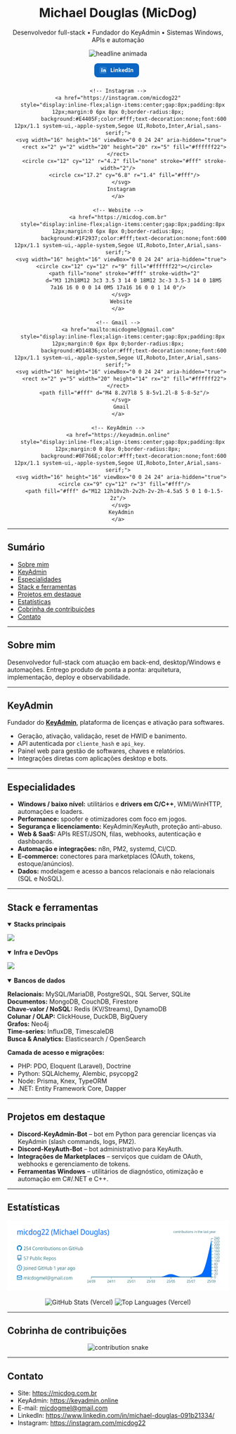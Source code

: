 <!-- HEADER -->
<div align="center">
  <h1>Michael Douglas (MicDog)</h1>
  <p>Desenvolvedor full-stack • Fundador do KeyAdmin • Sistemas Windows, APIs e automação</p>

  <!-- typing animation -->
  <picture>
    <source srcset="https://readme-typing-svg.demolab.com?font=Inter&size=18&duration=4000&pause=900&center=true&vCenter=true&width=780&lines=Full-stack+focado+em+produtos%2C+APIs+e+automa%C3%A7%C3%A3o;Drivers+em+C%2FC%2B%2B%2C+spoofer+e+otimizadores+para+Windows;SaaS+com+Python%2FFastAPI+e+PHP%2FLaravel;Integra%C3%A7%C3%B5es+com+marketplaces%2C+n8n+e+servi%C3%A7os+web" />
    <img alt="headline animada"
         src="https://readme-typing-svg.demolab.com?font=Inter&size=18&duration=4000&pause=900&center=true&vCenter=true&width=780&lines=Full-stack+focado+em+produtos%2C+APIs+e+automa%C3%A7%C3%A3o" />
  </picture>

  <!-- BOTÕES SOCIAIS (HTML + SVG inline, sem shields, sem sublinhado) -->
  <div style="margin-top:14px;">
    <!-- LinkedIn (SVG inline para não ser bloqueado) -->
    <a href="https://www.linkedin.com/in/michael-douglas-091b21334/"
       style="display:inline-flex;align-items:center;gap:8px;padding:8px 12px;margin:0 6px 8px 0;border-radius:8px;
              background:#0A66C2;color:#fff;text-decoration:none;font:600 12px/1.1 system-ui,-apple-system,Segoe UI,Roboto,Inter,Arial,sans-serif;">
      <svg width="16" height="16" viewBox="0 0 24 24" aria-hidden="true">
        <rect width="24" height="24" rx="4" fill="#ffffff22"></rect>
        <path fill="#fff" d="M6.5 9h3v9h-3V9zm1.5-4c.97 0 1.75.78 1.75 1.75S8.97 8.5 8 8.5 6.25 7.72 6.25 6.75 6.53 5 8 5zM12 9h2.86v1.24h.04c.4-.76 1.38-1.56 2.84-1.56 3.03 0 3.59 1.99 3.59 4.58V18h-3v-3.7c0-.88-.02-2.02-1.23-2.02-1.24 0-1.43.96-1.43 1.95V18h-3V9z"/>
      </svg>
      LinkedIn
    </a>

    <!-- Instagram -->
    <a href="https://instagram.com/micdog22"
       style="display:inline-flex;align-items:center;gap:8px;padding:8px 12px;margin:0 6px 8px 0;border-radius:8px;
              background:#E4405F;color:#fff;text-decoration:none;font:600 12px/1.1 system-ui,-apple-system,Segoe UI,Roboto,Inter,Arial,sans-serif;">
      <svg width="16" height="16" viewBox="0 0 24 24" aria-hidden="true">
        <rect x="2" y="2" width="20" height="20" rx="5" fill="#ffffff22"></rect>
        <circle cx="12" cy="12" r="4.2" fill="none" stroke="#fff" stroke-width="2"/>
        <circle cx="17.2" cy="6.8" r="1.4" fill="#fff"/>
      </svg>
      Instagram
    </a>

    <!-- Website -->
    <a href="https://micdog.com.br"
       style="display:inline-flex;align-items:center;gap:8px;padding:8px 12px;margin:0 6px 8px 0;border-radius:8px;
              background:#1F2937;color:#fff;text-decoration:none;font:600 12px/1.1 system-ui,-apple-system,Segoe UI,Roboto,Inter,Arial,sans-serif;">
      <svg width="16" height="16" viewBox="0 0 24 24" aria-hidden="true">
        <circle cx="12" cy="12" r="9" fill="#ffffff22"></circle>
        <path fill="none" stroke="#fff" stroke-width="2"
              d="M3 12h18M12 3c3 3.5 3 14 0 18M12 3c-3 3.5-3 14 0 18M5 7a16 16 0 0 0 14 0M5 17a16 16 0 0 1 14 0"/>
      </svg>
      Website
    </a>

    <!-- Gmail -->
    <a href="mailto:micdogmel@gmail.com"
       style="display:inline-flex;align-items:center;gap:8px;padding:8px 12px;margin:0 6px 8px 0;border-radius:8px;
              background:#D14836;color:#fff;text-decoration:none;font:600 12px/1.1 system-ui,-apple-system,Segoe UI,Roboto,Inter,Arial,sans-serif;">
      <svg width="16" height="16" viewBox="0 0 24 24" aria-hidden="true">
        <rect x="2" y="5" width="20" height="14" rx="2" fill="#ffffff22"></rect>
        <path fill="#fff" d="M4 8.2V7l8 5 8-5v1.2l-8 5-8-5z"/>
      </svg>
      Gmail
    </a>

    <!-- KeyAdmin -->
    <a href="https://keyadmin.online"
       style="display:inline-flex;align-items:center;gap:8px;padding:8px 12px;margin:0 0 8px 0;border-radius:8px;
              background:#0F766E;color:#fff;text-decoration:none;font:600 12px/1.1 system-ui,-apple-system,Segoe UI,Roboto,Inter,Arial,sans-serif;">
      <svg width="16" height="16" viewBox="0 0 24 24" aria-hidden="true">
        <circle cx="9" cy="12" r="3" fill="#fff"/>
        <path fill="#fff" d="M12 12h10v2h-2v2h-2v-2h-4.5a5 5 0 1 0-1.5-2z"/>
      </svg>
      KeyAdmin
    </a>
  </div>
</div>

---

## Sumário
- [Sobre mim](#sobre-mim)
- [KeyAdmin](#keyadmin)
- [Especialidades](#especialidades)
- [Stack e ferramentas](#stack-e-ferramentas)
- [Projetos em destaque](#projetos-em-destaque)
- [Estatísticas](#estatísticas)
- [Cobrinha de contribuições](#cobrinha-de-contribuições)
- [Contato](#contato)

---

## Sobre mim
Desenvolvedor full-stack com atuação em back-end, desktop/Windows e automações. Entrego produto de ponta a ponta: arquitetura, implementação, deploy e observabilidade.

---

## KeyAdmin
Fundador do **[KeyAdmin](https://keyadmin.online)**, plataforma de licenças e ativação para softwares.
- Geração, ativação, validação, reset de HWID e banimento.
- API autenticada por `cliente_hash` e `api_key`.
- Painel web para gestão de softwares, chaves e relatórios.
- Integrações diretas com aplicações desktop e bots.

---

## Especialidades
- **Windows / baixo nível:** utilitários e **drivers em C/C++**, WMI/WinHTTP, automações e loaders.
- **Performance:** spoofer e otimizadores com foco em jogos.
- **Segurança e licenciamento:** KeyAdmin/KeyAuth, proteção anti-abuso.
- **Web & SaaS:** APIs REST/JSON, filas, webhooks, autenticação e dashboards.
- **Automação e integrações:** n8n, PM2, systemd, CI/CD.
- **E-commerce:** conectores para marketplaces (OAuth, tokens, estoque/anúncios).
- **Dados:** modelagem e acesso a bancos relacionais e não relacionais (SQL e NoSQL).

---

## Stack e ferramentas

<details open>
<summary><strong>Stacks principais</strong></summary>

<p>
  <img src="https://skillicons.dev/icons?i=python,c,cpp,cs,java,js,ts,go,rust,ruby,php,kotlin,swift,dart,scala,r,julia,haskell,elixir,clojure,ocaml,zig,nim,lua,bash,powershell,perl,crystal,solidity,wasm,fortran,v,coffeescript,haxe,deno,bun&perline=22" />
</p>

</details>

<details open>
<summary><strong>Infra e DevOps</strong></summary>

<p>
  <img src="https://skillicons.dev/icons?i=linux,ubuntu,arch,redhat,raspberrypi,windows,bash,powershell,git,github,gitlab,bitbucket,githubactions,jenkins,aws,azure,gcp,cloudflare,vercel,netlify,heroku,digitalocean,firebase,supabase,docker,kubernetes,nginx,terraform,ansible,grafana,prometheus,sentry,elasticsearch,postgres,mysql,sqlite,mongodb,redis,rabbitmq,kafka,openstack&perline=22" />
</p>

</details>

<details open>
<summary><strong>Bancos de dados</strong></summary>

**Relacionais:** MySQL/MariaDB, PostgreSQL, SQL Server, SQLite  
**Documentos:** MongoDB, CouchDB, Firestore  
**Chave-valor / NoSQL:** Redis (KV/Streams), DynamoDB  
**Colunar / OLAP:** ClickHouse, DuckDB, BigQuery  
**Grafos:** Neo4j  
**Time-series:** InfluxDB, TimescaleDB  
**Busca & Analytics:** Elasticsearch / OpenSearch

**Camada de acesso e migrações:**  
- PHP: PDO, Eloquent (Laravel), Doctrine 
- Python: SQLAlchemy, Alembic, psycopg2  
- Node: Prisma, Knex, TypeORM  
- .NET: Entity Framework Core, Dapper
</details>

---

## Projetos em destaque
- **Discord-KeyAdmin-Bot** – bot em Python para gerenciar licenças via KeyAdmin (slash commands, logs, PM2).
- **Discord-KeyAuth-Bot** – bot administrativo para KeyAuth.
- **Integrações de Marketplaces** – serviços que cuidam de OAuth, webhooks e gerenciamento de tokens.
- **Ferramentas Windows** – utilitários de diagnóstico, otimização e automação em C#/.NET e C++.

---

## Estatísticas
<p align="center">
  <img src="https://raw.githubusercontent.com/micdog22/micdog22/main/profile-summary-card-output/transparent/0-profile-details.svg" alt="Profile Details" height="160" />
</p>

<p align="center">
  <img height="150"
       src="https://github-readme-stats.vercel.app/api?username=micdog22&show_icons=true&include_all_commits=true&count_private=true&rank_icon=github&theme=tokyonight&v=1"
       alt="GitHub Stats (Vercel)" />
  <img height="150"
       src="https://github-readme-stats.vercel.app/api/top-langs/?username=micdog22&layout=compact&hide=css,scss,cmake&langs_count=8&theme=tokyonight&v=1"
       alt="Top Languages (Vercel)" />
</p>

---

## Cobrinha de contribuições
<p align="center">
  <picture>
    <source media="(prefers-color-scheme: dark)" srcset="https://raw.githubusercontent.com/micdog22/micdog22/output/snake-dark.svg" />
    <source media="(prefers-color-scheme: light)" srcset="https://raw.githubusercontent.com/micdog22/micdog22/output/snake-light.svg" />
    <img alt="contribution snake" src="https://raw.githubusercontent.com/micdog22/micdog22/output/snake.svg" />
  </picture>
</p>

---

## Contato
- Site: https://micdog.com.br  
- KeyAdmin: https://keyadmin.online  
- E-mail: micdogmel@gmail.com  
- LinkedIn: https://www.linkedin.com/in/michael-douglas-091b21334/  
- Instagram: https://instagram.com/micdog22

